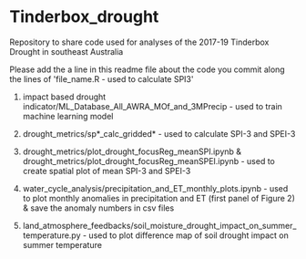 # Tinderbox_drought

Repository to share code used for analyses of the 2017-19 Tinderbox Drought in southeast Australia

Please add the a line in this readme file about the code you commit along the lines of 'file_name.R - used to calculate SPI3'

1. impact based drought indicator/ML_Database_All_AWRA_MOf_and_3MPrecip - used to train machine learning model

2. drought_metrics/sp*_calc_gridded* - used to calculate SPI-3 and SPEI-3

3. drought_metrics/plot_drought_focusReg_meanSPI.ipynb & drought_metrics/plot_drought_focusReg_meanSPEI.ipynb - used to create spatial plot of mean SPI-3 and SPEI-3

4. water_cycle_analysis/precipitation_and_ET_monthly_plots.ipynb - used to plot monthly anomalies in precipitation and ET (first panel of Figure 2) & save the anomaly numbers in csv files

5. land_atmosphere_feedbacks/soil_moisture_drought_impact_on_summer_temperature.py - used to plot difference map of soil drought impact on summer temperature 
